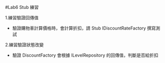 #Lab6 Stub 練習

1.練習驗證回傳值
* 驗證購物車計算價格時，會計算折扣，請 Stub IDiscountRateFactory 撰寫測試

2.練習驗證狀態改變
* 驗證 DiscountFactory 會根據 ILevelRepository 的回傳值，判斷是否給折扣